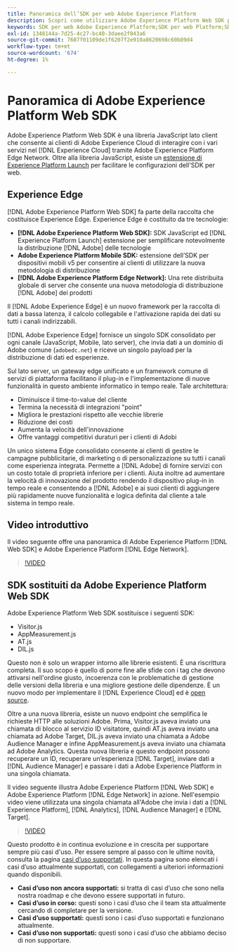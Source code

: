 ```yaml
---
title: Panoramica dell’SDK per web Adobe Experience Platform
description: Scopri come utilizzare Adobe Experience Platform Web SDK per integrare le funzionalità di Platform nel sito web.
keywords: SDK per web Adobe Experience Platform;SDK per web Platform;SDK per web;edge;Visitor.js;AppMeasurement.js;AT.js;DIL.js;sdk web;SDK;SDK per web;Launch;launch
exl-id: 1348144a-7d25-4c27-bc40-3daee2f043a6
source-git-commit: 7607f01109de1f6207f2e910a8620698c60b89d4
workflow-type: tm+mt
source-wordcount: '674'
ht-degree: 1%

---
```


# Panoramica di Adobe Experience Platform Web SDK

Adobe Experience Platform Web SDK è una libreria JavaScript lato client che consente ai clienti di Adobe Experience Cloud di interagire con i vari servizi nel [!DNL Experience Cloud] tramite Adobe Experience Platform Edge Network. Oltre alla libreria JavaScript, esiste un [estensione di Experience Platform Launch](https://experienceleague.adobe.com/docs/launch/using/extensions-ref/adobe-extension/aep-extension/overview.html) per facilitare le configurazioni dell&#39;SDK per web.

## Experience Edge

[!DNL Adobe Experience Platform Web SDK] fa parte della raccolta che costituisce Experience Edge. Experience Edge è costituito da tre tecnologie:

* **[!DNL Adobe Experience Platform Web SDK]:** SDK JavaScript ed  [!DNL Experience Platform Launch] estensione per semplificare notevolmente la distribuzione  [!DNL Adobe] delle tecnologie
* **Adobe Experience Platform Mobile SDK:**  estensione dell’SDK per dispositivi mobili v5 per consentire ai clienti di utilizzare la nuova metodologia di distribuzione
* **[!DNL Adobe Experience Platform Edge Network]:** Una rete distribuita globale di server che consente una nuova metodologia di distribuzione  [!DNL Adobe] dei prodotti

Il [!DNL Adobe Experience Edge] è un nuovo framework per la raccolta di dati a bassa latenza, il calcolo collegabile e l&#39;attivazione rapida dei dati su tutti i canali indirizzabili.

[!DNL Adobe Experience Edge] fornisce un singolo SDK consolidato per ogni canale (JavaScript, Mobile, lato server), che invia dati a un dominio di Adobe comune (`adobedc.net`) e riceve un singolo payload per la distribuzione di dati ed esperienze.

Sul lato server, un gateway edge unificato e un framework comune di servizi di piattaforma facilitano il plug-in e l&#39;implementazione di nuove funzionalità in questo ambiente informatico in tempo reale.  Tale architettura:

* Diminuisce il time-to-value del cliente
* Termina la necessità di integrazioni &quot;point&quot;
* Migliora le prestazioni rispetto alle vecchie librerie
* Riduzione dei costi
* Aumenta la velocità dell&#39;innovazione
* Offre vantaggi competitivi duraturi per i clienti di Adobi

Un unico sistema Edge consolidato consente ai clienti di gestire le campagne pubblicitarie, di marketing o di personalizzazione su tutti i canali come esperienza integrata.  Permette a [!DNL Adobe] di fornire servizi con un costo totale di proprietà inferiore per i clienti.  Aiuta inoltre ad aumentare la velocità di innovazione del prodotto rendendo il dispositivo plug-in in tempo reale e consentendo a [!DNL Adobe] e ai suoi clienti di aggiungere più rapidamente nuove funzionalità e logica definita dal cliente a tale sistema in tempo reale.

## Video introduttivo

Il video seguente offre una panoramica di Adobe Experience Platform [!DNL Web SDK] e Adobe Experience Platform [!DNL Edge Network].

>[!VIDEO](https://video.tv.adobe.com/v/34141?quality=12&learn=on)

## SDK sostituiti da Adobe Experience Platform Web SDK

Adobe Experience Platform Web SDK sostituisce i seguenti SDK:

* Visitor.js
* AppMeasurement.js
* AT.js
* DIL.js

Questo non è solo un wrapper intorno alle librerie esistenti. È una riscrittura completa. Il suo scopo è quello di porre fine alle sfide con i tag che devono attivarsi nell&#39;ordine giusto, incoerenza con le problematiche di gestione delle versioni della libreria e una migliore gestione delle dipendenze. È un nuovo modo per implementare il [!DNL Experience Cloud] ed è [open source](https://github.com/adobe/alloy).

Oltre a una nuova libreria, esiste un nuovo endpoint che semplifica le richieste HTTP alle soluzioni Adobe. Prima, Visitor.js aveva inviato una chiamata di blocco al servizio ID visitatore, quindi AT.js aveva inviato una chiamata ad Adobe Target, DIL.js aveva inviato una chiamata a Adobe Audience Manager e infine AppMeasurement.js aveva inviato una chiamata ad Adobe Analytics. Questa nuova libreria e questo endpoint possono recuperare un ID, recuperare un’esperienza [!DNL Target], inviare dati a [!DNL Audience Manager] e passare i dati a Adobe Experience Platform in una singola chiamata.

Il video seguente illustra Adobe Experience Platform [!DNL Web SDK] e Adobe Experience Platform [!DNL Edge Network] in azione. Nell&#39;esempio video viene utilizzata una singola chiamata all&#39;Adobe che invia i dati a [!DNL Experience Platform], [!DNL Analytics], [!DNL Audience Manager] e [!DNL Target].

>[!VIDEO](https://video.tv.adobe.com/v/34148?quality=12&learn=on)

Questo prodotto è in continua evoluzione e in crescita per supportare sempre più casi d&#39;uso. Per essere sempre al passo con le ultime novità, consulta la pagina [casi d’uso supportati](https://experienceleague.adobe.com/docs/experience-platform/edge/fundamentals/supported-use-cases.html). In questa pagina sono elencati i casi d’uso attualmente supportati, con collegamenti a ulteriori informazioni quando disponibili.

* **Casi d’uso non ancora supportati:**  si tratta di casi d’uso che sono nella nostra roadmap e che devono essere supportati in futuro.
* **Casi d’uso in corso:**  questi sono i casi d’uso che il team sta attualmente cercando di completare per la versione.
* **Casi d’uso supportati:**  questi sono i casi d’uso supportati e funzionano attualmente.
* **Casi d’uso non supportati:** questi sono i casi d’uso che abbiamo deciso di non supportare.
